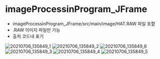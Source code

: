 # imageProcessinProgram_JFrame

- imageProcessinProgram_JFrame/src/main/image/HAT.RAW 파일 포함
- .RAW 이미지 파일만 가능
- 출처 코드내 표기

![20210706_135849_1](https://user-images.githubusercontent.com/79763173/124544609-5938fb80-de62-11eb-9974-764023e40238.png)
![20210706_135849_2](https://user-images.githubusercontent.com/79763173/124545078-54c11280-de63-11eb-8009-859c2b5fa3aa.png)
![20210706_135849_6](https://user-images.githubusercontent.com/79763173/124545079-5559a900-de63-11eb-9ab3-c4c25be9d2bd.png)
![20210706_135849_3](https://user-images.githubusercontent.com/79763173/124545094-5ab6f380-de63-11eb-92ba-a0c63c3e9819.png)
![20210706_135849_4](https://user-images.githubusercontent.com/79763173/124545096-5be82080-de63-11eb-8c5a-b7610d19ffb3.png)
![20210706_135849_5](https://user-images.githubusercontent.com/79763173/124545097-5be82080-de63-11eb-98d9-804c9d8555c7.png)







